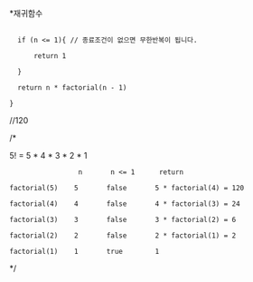 *재귀함수 

```function factorial(n){

  if (n <= 1){ // 종료조건이 없으면 무한반복이 됩니다.
  
      return 1
      
  }
  
  return n * factorial(n - 1)
  
}
```
//120

/*

5! = 5 * 4 * 3 * 2 * 1

```
                 n       n <= 1      return
                 
factorial(5)    5       false       5 * factorial(4) = 120

factorial(4)    4       false       4 * factorial(3) = 24

factorial(3)    3       false       3 * factorial(2) = 6

factorial(2)    2       false       2 * factorial(1) = 2

factorial(1)    1       true        1
```
*/



